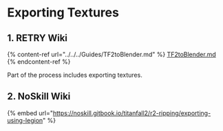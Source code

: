 # Exporting Textures

## 1. RETRY Wiki

{% content-ref url="../../../Guides/TF2toBlender.md" %}
[TF2toBlender.md](../../../Guides/TF2toBlender.md)
{% endcontent-ref %}

Part of the process includes exporting textures.

## 2. NoSkill Wiki

{% embed url="https://noskill.gitbook.io/titanfall2/r2-ripping/exporting-using-legion" %}
